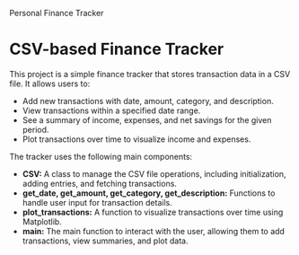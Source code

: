 <h>Personal Finance Tracker</h>  
</head>
<body>
    <div class="container">
        <h1>CSV-based Finance Tracker</h1>
        <p>
            This project is a simple finance tracker that stores transaction data in a CSV file. 
            It allows users to:
        </p>
        <ul>
            <li>Add new transactions with date, amount, category, and description.</li>
            <li>View transactions within a specified date range.</li>
            <li>See a summary of income, expenses, and net savings for the given period.</li>
            <li>Plot transactions over time to visualize income and expenses.</li>
        </ul>
        <p>
            The tracker uses the following main components:
        </p>
        <ul>
            <li><strong>CSV:</strong> A class to manage the CSV file operations, including initialization, adding entries, and fetching transactions.</li>
            <li><strong>get_date, get_amount, get_category, get_description:</strong> Functions to handle user input for transaction details.</li>
            <li><strong>plot_transactions:</strong> A function to visualize transactions over time using Matplotlib.</li>
            <li><strong>main:</strong> The main function to interact with the user, allowing them to add transactions, view summaries, and plot data.</li>
        </ul>
    </div>
</body>
</html>
